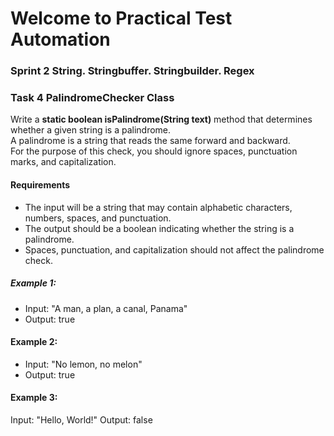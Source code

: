 # Welcome to Practical Test Automation
### Sprint 2 String. Stringbuffer. Stringbuilder. Regex

### Task 4 PalindromeChecker Class

Write a **static boolean isPalindrome(String text)** method that determines whether a given string is a palindrome.</br>
A palindrome is a string that reads the same forward and backward.</br> 
For the purpose of this check, you should ignore spaces, punctuation marks, and capitalization.

#### Requirements
- The input will be a string that may contain alphabetic characters, numbers, spaces, and punctuation.
- The output should be a boolean indicating whether the string is a palindrome.
- Spaces, punctuation, and capitalization should not affect the palindrome check.

##### Example 1:
- Input: "A man, a plan, a canal, Panama"
- Output: true

#### Example 2:

- Input: "No lemon, no melon"
- Output: true

#### Example 3:

Input: "Hello, World!"
Output: false
